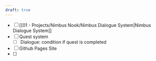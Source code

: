 ```yaml
---
draft: true
---
```

- [ ] [[01 - Projects/Nimbus Nook/Nimbus Dialogue System|Nimbus Dialogue System]]
- [ ] Quest system
	- [ ] Dialogue: condition if quest is completed
- [ ] Github Pages Site
- [ ] 